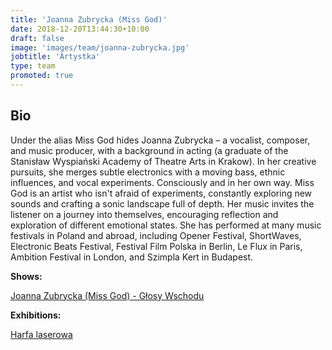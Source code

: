 ```yaml
---
title: 'Joanna Zubrycka (Miss God)'
date: 2018-12-20T13:44:30+10:00
draft: false
image: 'images/team/joanna-zubrycka.jpg'
jobtitle: 'Artystka'
type: team
promoted: true
---
```


## Bio

Under the alias Miss God hides Joanna Zubrycka – a vocalist, composer, and music producer, with a background in acting (a graduate of the Stanisław Wyspiański Academy of Theatre Arts in Krakow). In her creative pursuits, she merges subtle electronics with a moving bass, ethnic influences, and vocal experiments.  Consciously and in her own way.
Miss God is an artist who isn't afraid of experiments, constantly exploring new sounds and crafting a sonic landscape  full of depth. Her music invites the listener on a journey into themselves, encouraging reflection and exploration of different emotional states.
She has performed at many music festivals in Poland and abroad, including Opener Festival, ShortWaves, Electronic Beats Festival, Festival Film Polska in Berlin, Le Flux in Paris, Ambition Festival in London, and Szimpla Kert in Budapest.


**Shows:**

[Joanna Zubrycka (Miss God) - Głosy Wschodu](/pokazy/joanna-zubrycka)

**Exhibitions:**

[Harfa laserowa](/wystawy/harfa-laserowa)